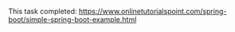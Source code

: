 This task completed: https://www.onlinetutorialspoint.com/spring-boot/simple-spring-boot-example.html
